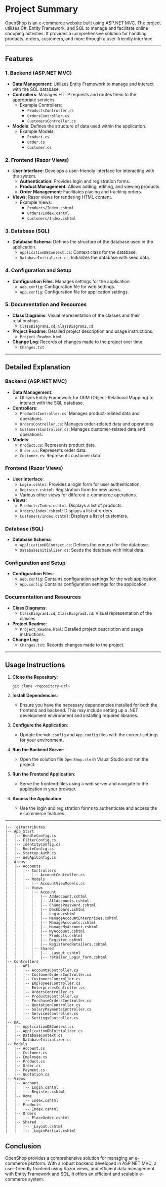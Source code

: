 
# Project Summary

OpenShop is an e-commerce website built using ASP.NET MVC. The project utilizes C#, Entity Framework, and SQL to manage and facilitate online shopping activities. It provides a comprehensive solution for handling products, orders, customers, and more through a user-friendly interface.

---

## Features

### 1. Backend (ASP.NET MVC)
   - **Data Management**: Utilizes Entity Framework to manage and interact with the SQL database.
   - **Controllers**: Manages HTTP requests and routes them to the appropriate services.
     - Example Controllers:
       - `ProductsController.cs`
       - `OrdersController.cs`
       - `CustomersController.cs`
   - **Models**: Defines the structure of data used within the application.
     - Example Models:
       - `Product.cs`
       - `Order.cs`
       - `Customer.cs`

### 2. Frontend (Razor Views)
   - **User Interface**: Develops a user-friendly interface for interacting with the system.
     - **Authentication**: Provides login and registration forms.
     - **Product Management**: Allows adding, editing, and viewing products.
     - **Order Management**: Facilitates placing and tracking orders.
   - **Views**: Razor views for rendering HTML content.
     - Example Views:
       - `Products/Index.cshtml`
       - `Orders/Index.cshtml`
       - `Customers/Index.cshtml`

### 3. Database (SQL)
   - **Database Schema**: Defines the structure of the database used in the application.
     - `ApplicationDBContext.cs`: Context class for the database.
     - `DatabaseInitializer.cs`: Initializes the database with seed data.

### 4. Configuration and Setup
   - **Configuration Files**: Manages settings for the application.
     - `Web.config`: Configuration file for web settings.
     - `App.config`: Configuration file for application settings.

### 5. Documentation and Resources
   - **Class Diagrams**: Visual representation of the classes and their relationships.
     - `ClassDiagram1.cd`, `ClassDiagram2.cd`
   - **Project Readme**: Detailed project description and usage instructions.
     - `Project_Readme.html`
   - **Change Log**: Records of changes made to the project over time.
     - `Changes.txt`

---

## Detailed Explanation

### **Backend (ASP.NET MVC)**

- **Data Management**:
  - Utilizes Entity Framework for ORM (Object-Relational Mapping) to interact with the SQL database.
- **Controllers**:
  - `ProductsController.cs`: Manages product-related data and operations.
  - `OrdersController.cs`: Manages order-related data and operations.
  - `CustomersController.cs`: Manages customer-related data and operations.
- **Models**:
  - `Product.cs`: Represents product data.
  - `Order.cs`: Represents order data.
  - `Customer.cs`: Represents customer data.

### **Frontend (Razor Views)**

- **User Interface**:
  - `Login.cshtml`: Provides a login form for user authentication.
  - `Register.cshtml`: Registration form for new users.
  - Various other views for different e-commerce operations.
- **Views**:
  - `Products/Index.cshtml`: Displays a list of products.
  - `Orders/Index.cshtml`: Displays a list of orders.
  - `Customers/Index.cshtml`: Displays a list of customers.

### **Database (SQL)**

- **Database Schema**:
  - `ApplicationDBContext.cs`: Defines the context for the database.
  - `DatabaseInitializer.cs`: Seeds the database with initial data.

### **Configuration and Setup**

- **Configuration Files**:
  - `Web.config`: Contains configuration settings for the web application.
  - `App.config`: Contains configuration settings for the application.

### **Documentation and Resources**

- **Class Diagrams**:
  - `ClassDiagram1.cd`, `ClassDiagram2.cd`: Visual representation of the classes.
- **Project Readme**:
  - `Project_Readme.html`: Detailed project description and usage instructions.
- **Change Log**:
  - `Changes.txt`: Records changes made to the project.

---

## Usage Instructions

1. **Clone the Repository**: 
   ```bash
   git clone <repository-url>
   ```

2. **Install Dependencies**: 
   - Ensure you have the necessary dependencies installed for both the frontend and backend. This may include setting up a .NET development environment and installing required libraries.

3. **Configure the Application**:
   - Update the `Web.config` and `App.config` files with the correct settings for your environment.

4. **Run the Backend Server**:
   - Open the solution file `OpenShop.sln` in Visual Studio and run the project.

5. **Run the Frontend Application**:
   - Serve the frontend files using a web server and navigate to the application in your browser.

6. **Access the Application**:
   - Use the login and registration forms to authenticate and access the e-commerce features.
---
```
|-- .gitattributes
|-- App_Start
|   |-- BundleConfig.cs
|   |-- FilterConfig.cs
|   |-- IdentityConfig.cs
|   |-- RouteConfig.cs
|   |-- Startup.Auth.cs
|   |-- WebApiConfig.cs
|-- Areas
|   |-- Accounts
|   |   |-- Controllers
|   |   |   |-- AccountController.cs
|   |   |-- Models
|   |   |   |-- AccountViewModels.cs
|   |   |-- Views
|   |   |   |-- Account
|   |   |   |   |-- AddAccount.cshtml
|   |   |   |   |-- AllAccounts.cshtml
|   |   |   |   |-- ChangePassword.cshtml
|   |   |   |   |-- Dashboard.cshtml
|   |   |   |   |-- Login.cshtml
|   |   |   |   |-- ManageAccountEnterprises.cshtml
|   |   |   |   |-- ManageAccounts.cshtml
|   |   |   |   |-- ManageMyAccount.cshtml
|   |   |   |   |-- MyAccount.cshtml
|   |   |   |   |-- Products.cshtml
|   |   |   |   |-- Register.cshtml
|   |   |   |   |-- RegisteredRetailers.cshtml
|   |   |   |-- Shared
|   |   |   |   |-- _Layout.cshtml
|   |   |   |   |-- retailer_Login_form.cshtml
|-- Controllers
|   |-- API
|   |   |-- AccountsController.cs
|   |   |-- CustomerOrdersController.cs
|   |   |-- CustomersController.cs
|   |   |-- EmployeesController.cs
|   |   |-- EnterprisesController.cs
|   |   |-- OrdersController.cs
|   |   |-- ProductsController.cs
|   |   |-- PurchaseOrdersController.cs
|   |   |-- QuotationController.cs
|   |   |-- SalaryPaymentsController.cs
|   |   |-- ServicesController.cs
|   |   |-- SettingsController.cs
|-- DAL
|   |-- ApplicationDBContext.cs
|   |-- ApplicationDbInitializer.cs
|   |-- DatabaseContext.cs
|   |-- DatabaseInitializer.cs
|-- Models
|   |-- Account.cs
|   |-- Customer.cs
|   |-- Employee.cs
|   |-- Product.cs
|   |-- Order.cs
|   |-- Payment.cs
|   |-- Quotation.cs
|-- Views
|   |-- Account
|   |   |-- Login.cshtml
|   |   |-- Register.cshtml
|   |-- Home
|   |   |-- Index.cshtml
|   |-- Products
|   |   |-- Index.cshtml
|   |-- Orders
|   |   |-- PlaceOrder.cshtml
|   |-- Shared
|   |   |-- _Layout.cshtml
|   |   |-- _LoginPartial.cshtml
```

## Conclusion

OpenShop provides a comprehensive solution for managing an e-commerce platform. With a robust backend developed in ASP.NET MVC, a user-friendly frontend using Razor views, and efficient data management with Entity Framework and SQL, it offers an efficient and scalable e-commerce system.
